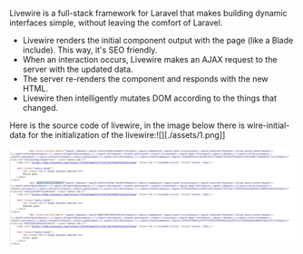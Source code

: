 Livewire is a full-stack framework for Laravel that makes building dynamic interfaces simple, without leaving the comfort of Laravel.

-   Livewire renders the initial component output with the page (like a Blade include). This way, it's SEO friendly.
-   When an interaction occurs, Livewire makes an AJAX request to the server with the updated data.
-   The server re-renders the component and responds with the new HTML.
-   Livewire then intelligently mutates DOM according to the things that changed.

Here is the source code of livewire, in the image below there is wire-initial-data for the initialization of the livewire:![][./assets/1.png]]


![Kiku](assets/1.png)
